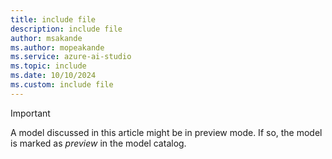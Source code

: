 ```yaml
---
title: include file
description: include file
author: msakande
ms.author: mopeakande
ms.service: azure-ai-studio
ms.topic: include
ms.date: 10/10/2024
ms.custom: include file
---
```


> [!IMPORTANT]
> A model discussed in this article might be in preview mode. If so, the model is marked as _preview_ in the model catalog.
